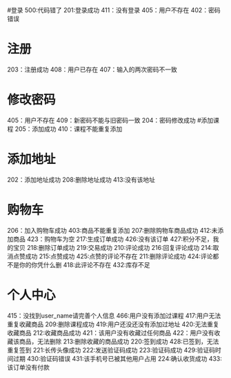 #登录
500:代码错了
201:登录成功
411：没有登录
405：用户不存在
402：密码错误
# 注册
203：注册成功
408：用户已存在
407：输入的两次密码不一致
# 修改密码
405：用户不存在
409：新密码不能与旧密码一致
204：密码修改成功
#添加课程
205：添加成功
410：课程不能重复添加
# 添加地址
202：添加地址成功
208:删除地址成功
413:没有该地址
# 购物车
206：加入购物车成功
403:商品不能重复添加
207:删除购物车商品成功
412:未添加商品
423：购物车为空
217:生成订单成功
426:没有该订单
427:积分不足，我的宝贝
218:删除订单成功
219:交易成功
210:评论成功
216:回复评论成功
214:取消点赞成功
215:点赞成功
425:点赞的评论不存在
211:删除评论成功
424:评论都不是你的你凭什么删
418:此评论不存在
432:库存不足
# 个人中心
415：没找到user_name请完善个人信息
466:用户没有添加过课程
417:用户无法重复收藏商品
209:删除课程成功
419:用户还没还没有添加过地址
420:无法重复收藏商品
212:收藏商品成功
421：该用户没有收藏过任何商品
422：用户没有收藏该商品，无法删除
213:删除收藏的商品成功
220:签到成功
428:已签到，无法重复签到
221:长传头像成功
222:发送验证码成功
223:验证码成功
429:验证码时间过期
430:验证码错误
431:该手机号已被其他用户占用
224:确认收货成功
433:该订单没有付款

